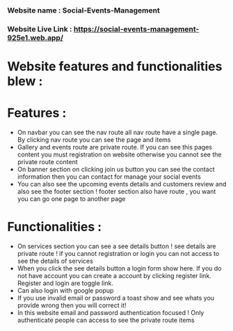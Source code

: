 <h3> Website name : Social-Events-Management </h3>

 <h3>Website Live Link : <a href=""> https://social-events-management-925e1.web.app/ </a></h3>


 <h1>Website features and functionalities blew : </h1>

 <h1>Features : </h1>
 <ul>
    <li> On navbar you can see the nav route all nav route have a single page. By clicking nav route you can see the page and items</li>
    <li>Gallery and events route are private route. If you can see this pages content you must registration on website otherwise you cannot see the private route content</li>
    <li>On banner section on clicking join us button you can see the contact information then you can contact for manage your social events</li>
    <li>You can also see the upcoming events details and customers review and also see the footer section ! footer section also have route , you want you can go one page to another page</li>
</ul>


<h1>Functionalities : </h1>
 <ul>
    <li> On services section you can see a see details button ! see details are private route ! if you cannot registration or login you can not access to see the details of services </li>
    <li>When you click the see details button a login form show here. If you do not have account you can create a account by clicking register link. Register and login are toggle link.</li>
    <li>Can also login with google popup</li>
    <li>If you use invalid email or password a toast show and see whats you provide wrong then you will correct it!</li>
    <li>In this website email and password authentication focused ! Only authenticate people can access to see the private route items</li>
</ul>

